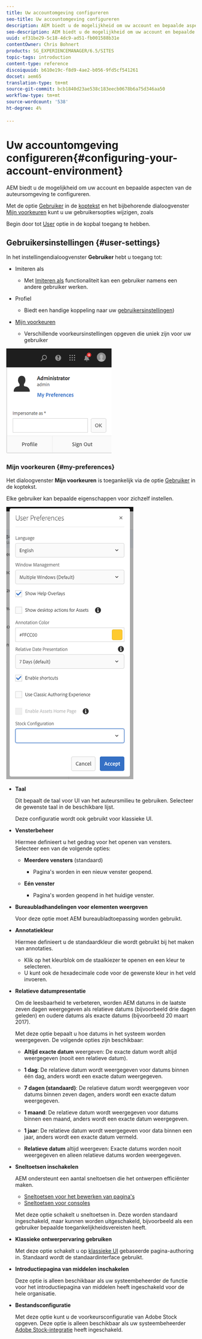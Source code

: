 ```yaml
---
title: Uw accountomgeving configureren
seo-title: Uw accountomgeving configureren
description: AEM biedt u de mogelijkheid om uw account en bepaalde aspecten van de auteursomgeving te configureren
seo-description: AEM biedt u de mogelijkheid om uw account en bepaalde aspecten van de auteursomgeving te configureren
uuid: ef31be29-5c18-4dc9-ad51-fb001588b31e
contentOwner: Chris Bohnert
products: SG_EXPERIENCEMANAGER/6.5/SITES
topic-tags: introduction
content-type: reference
discoiquuid: b610e19c-f8d9-4ae2-b056-9fd5cf541261
docset: aem65
translation-type: tm+mt
source-git-commit: bcb1840d23ae538c183eecb0678b6a75d346aa50
workflow-type: tm+mt
source-wordcount: '538'
ht-degree: 4%

---
```



# Uw accountomgeving configureren{#configuring-your-account-environment}

AEM biedt u de mogelijkheid om uw account en bepaalde aspecten van de auteursomgeving te configureren.

Met de optie [Gebruiker](/help/sites-authoring/user-properties.md#user-settings) in de [koptekst](/help/sites-authoring/basic-handling.md#the-header) en het bijbehorende dialoogvenster [Mijn voorkeuren](#userpreferences) kunt u uw gebruikersopties wijzigen, zoals

Begin door tot [User](/help/sites-authoring/user-properties.md#user-settings) optie in de kopbal toegang te hebben.

## Gebruikersinstellingen {#user-settings}

In het instellingendialoogvenster **Gebruiker** hebt u toegang tot:

* Imiteren als

   * Met [Imiteren als](/help/sites-administering/security.md#impersonating-another-user) functionaliteit kan een gebruiker namens een andere gebruiker werken.

* Profiel

   * Biedt een handige koppeling naar uw [gebruikersinstellingen](/help/sites-administering/security.md))

* [Mijn voorkeuren](/help/sites-authoring/user-properties.md#my-preferences)

   * Verschillende voorkeursinstellingen opgeven die uniek zijn voor uw gebruiker

![screen_shot_2018-03-20at103808](assets/screen_shot_2018-03-20at103808.png)

### Mijn voorkeuren {#my-preferences}

Het dialoogvenster **Mijn voorkeuren** is toegankelijk via de optie [Gebruiker](/help/sites-authoring/user-properties.md#user-settings) in de koptekst.

Elke gebruiker kan bepaalde eigenschappen voor zichzelf instellen.

![screen-shot_2019-03-05at100322](assets/screen-shot_2019-03-05at100322.png)

* **Taal**

   Dit bepaalt de taal voor UI van het auteursmilieu te gebruiken. Selecteer de gewenste taal in de beschikbare lijst.

   Deze configuratie wordt ook gebruikt voor klassieke UI.

* **Vensterbeheer**

   Hiermee definieert u het gedrag voor het openen van vensters. Selecteer een van de volgende opties:

   * **Meerdere vensters**  (standaard)

      * Pagina&#39;s worden in een nieuw venster geopend.
   * **Eén venster**

      * Pagina&#39;s worden geopend in het huidige venster.


* **Bureaubladhandelingen voor elementen weergeven**

   Voor deze optie moet AEM bureaubladtoepassing worden gebruikt.

* **Annotatiekleur**

   Hiermee definieert u de standaardkleur die wordt gebruikt bij het maken van annotaties.

   * Klik op het kleurblok om de staalkiezer te openen en een kleur te selecteren.
   * U kunt ook de hexadecimale code voor de gewenste kleur in het veld invoeren.

* **Relatieve datumpresentatie**

   Om de leesbaarheid te verbeteren, worden AEM datums in de laatste zeven dagen weergegeven als relatieve datums (bijvoorbeeld drie dagen geleden) en oudere datums als exacte datums (bijvoorbeeld 20 maart 2017).

   Met deze optie bepaalt u hoe datums in het systeem worden weergegeven. De volgende opties zijn beschikbaar:

   * **Altijd exacte datum** weergeven: De exacte datum wordt altijd weergegeven (nooit een relatieve datum).
   * **1 dag**: De relatieve datum wordt weergegeven voor datums binnen één dag, anders wordt een exacte datum weergegeven.

   * **7 dagen (standaard)**: De relatieve datum wordt weergegeven voor datums binnen zeven dagen, anders wordt een exacte datum weergegeven.

   * **1 maand**: De relatieve datum wordt weergegeven voor datums binnen een maand, anders wordt een exacte datum weergegeven.

   * **1 jaar**: De relatieve datum wordt weergegeven voor data binnen een jaar, anders wordt een exacte datum vermeld.

   * **Relatieve datum** altijd weergeven: Exacte datums worden nooit weergegeven en alleen relatieve datums worden weergegeven.

* **Sneltoetsen inschakelen**

   AEM ondersteunt een aantal sneltoetsen die het ontwerpen efficiënter maken.

   * [Sneltoetsen voor het bewerken van pagina&#39;s](/help/sites-authoring/page-authoring-keyboard-shortcuts.md)
   * [Sneltoetsen voor consoles](/help/sites-authoring/keyboard-shortcuts.md)

   Met deze optie schakelt u sneltoetsen in. Deze worden standaard ingeschakeld, maar kunnen worden uitgeschakeld, bijvoorbeeld als een gebruiker bepaalde toegankelijkheidsvereisten heeft.

* **Klassieke ontwerpervaring gebruiken**

   Met deze optie schakelt u op [klassieke UI](/help/sites-classic-ui-authoring/home.md) gebaseerde pagina-authoring in. Standaard wordt de standaardinterface gebruikt.

* **Introductiepagina van middelen inschakelen**

   Deze optie is alleen beschikbaar als uw systeembeheerder de functie voor het introductiepagina van middelen heeft ingeschakeld voor de hele organisatie.

* **Bestandsconfiguratie**

   Met deze optie kunt u de voorkeursconfiguratie van Adobe Stock opgeven. Deze optie is alleen beschikbaar als uw systeembeheerder [Adobe Stock-integratie](/help/assets/aem-assets-adobe-stock.md) heeft ingeschakeld.
